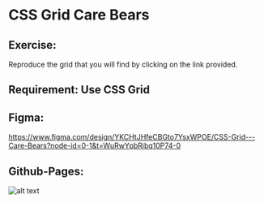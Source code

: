 # CSS Grid Care Bears

## Exercise:
Reproduce the grid that you will find by clicking on the link provided.

## Requirement: Use CSS Grid

## Figma:
https://www.figma.com/design/YKCHtJHfeCBGto7YsxWPOE/CSS-Grid---Care-Bears?node-id=0-1&t=WuRwYpbRjbq10P74-0

## Github-Pages:

![alt text](vistaReadme.png)
